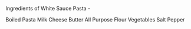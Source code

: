 Ingredients of  White Sauce Pasta -

Boiled Pasta
Milk
Cheese
Butter
All Purpose Flour
Vegetables
Salt
Pepper